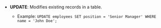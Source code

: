 - **UPDATE**: Modifies existing records in a table.

	- Example: `UPDATE employees SET position = 'Senior Manager' WHERE name = 'John Doe';`

